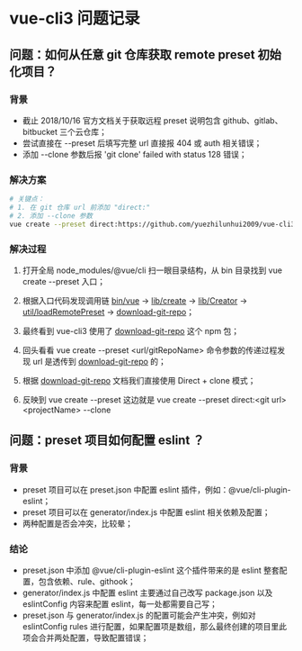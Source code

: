 # vue-cli3 问题记录

## 问题：如何从任意 git 仓库获取 remote preset 初始化项目？

### 背景
* 截止 2018/10/16 官方文档关于获取远程 preset 说明包含 github、gitlab、bitbucket 三个云仓库；
* 尝试直接在 --preset 后填写完整 url 直接报 404 或 auth 相关错误；
* 添加 --clone 参数后报 'git clone' failed with status 128 错误；

### 解决方案
```bash
# 关键点：
# 1. 在 git 仓库 url 前添加 "direct:"
# 2. 添加 --clone 参数
vue create --preset direct:https://github.com/yuezhilunhui2009/vue-cli3-preset-seed.git preset-seed-demo --bare --clone
```

### 解决过程
1. 打开全局 node_modules/@vue/cli 扫一眼目录结构，从 bin 目录找到 vue create --preset 入口；
2. 根据入口代码发现调用链 [bin/vue](https://github.com/vuejs/vue-cli/blob/dev/packages/%40vue/cli/bin/vue.js) -&gt; [lib/create](https://github.com/vuejs/vue-cli/blob/dev/packages/%40vue/cli/lib/create.js) -&gt; [lib/Creator](https://github.com/vuejs/vue-cli/blob/dev/packages/%40vue/cli/lib/Creator.js) -&gt; [util/loadRemotePreset](https://github.com/vuejs/vue-cli/blob/dev/packages/%40vue/cli/lib/util/loadRemotePreset.js) -&gt; [download-git-repo](https://www.npmjs.com/package/download-git-repo)；

3. 最终看到 vue-cli3 使用了 [download-git-repo](https://www.npmjs.com/package/download-git-repo) 这个 npm 包；
4. 回头看看 vue create --preset &lt;url/gitRepoName&gt; 命令参数的传递过程发现 url 是透传到 [download-git-repo](https://www.npmjs.com/package/download-git-repo) 的；
5. 根据 [download-git-repo](https://www.npmjs.com/package/download-git-repo) 文档我们直接使用 Direct + clone 模式；
6. 反映到 vue create --preset 这边就是 vue create --preset direct:&lt;git url&gt; &lt;projectName&gt; --clone

## 问题：preset 项目如何配置 eslint ？

### 背景
* preset 项目可以在 preset.json 中配置 eslint 插件，例如：@vue/cli-plugin-eslint；
* preset 项目可以在 generator/index.js 中配置 eslint 相关依赖及配置；
* 两种配置是否会冲突，比较晕；

### 结论
* preset.json 中添加 @vue/cli-plugin-eslint 这个插件带来的是 eslint 整套配置，包含依赖、rule、githook；
* generator/index.js 中配置 eslint 主要通过自己改写 package.json 以及 eslintConfig 内容来配置 eslint，每一处都需要自己写；
* preset.json 与 generator/index.js 的配置可能会产生冲突，例如对 eslintConfig rules 进行配置，如果配置项是数组，那么最终创建的项目里此项会合并两处配置，导致配置错误；
